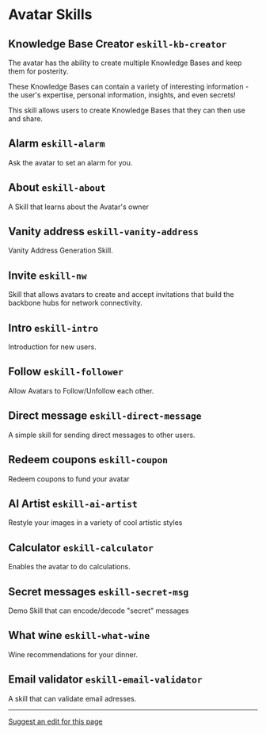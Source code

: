 # Avatar Skills


## Knowledge Base Creator `eskill-kb-creator`

The avatar has the ability to create multiple Knowledge Bases and keep them for posterity.

These Knowledge Bases can contain a variety of interesting information - the user's expertise, personal information, insights, and even secrets!

This skill allows users to create Knowledge Bases that they can then use and share.

## Alarm `eskill-alarm`

Ask the avatar to set an alarm for you.

## About `eskill-about`

A Skill that learns about the Avatar's owner

## Vanity address `eskill-vanity-address`

Vanity Address Generation Skill.

## Invite `eskill-nw`

Skill that allows avatars to create and accept invitations that build the backbone hubs for network connectivity.

## Intro `eskill-intro`

Introduction for new users.

## Follow `eskill-follower`

Allow Avatars to Follow/Unfollow each other.

## Direct message `eskill-direct-message`

A simple skill for sending direct messages to other users.

## Redeem coupons `eskill-coupon`

Redeem coupons to fund your avatar

## AI Artist `eskill-ai-artist`

Restyle your images in a variety of cool artistic styles

## Calculator `eskill-calculator`

Enables the avatar to do calculations.

## Secret messages `eskill-secret-msg`

Demo Skill that can encode/decode "secret" messages

## What wine `eskill-what-wine`

Wine recommendations for your dinner.

## Email validator `eskill-email-validator`

A skill that can validate email adresses.

- - - -
[Suggest an edit for this page](https://github.com/everlifeai/everlifeai.github.io/edit/master/docs/developer-resources/concepts/avatar-skills.md)
